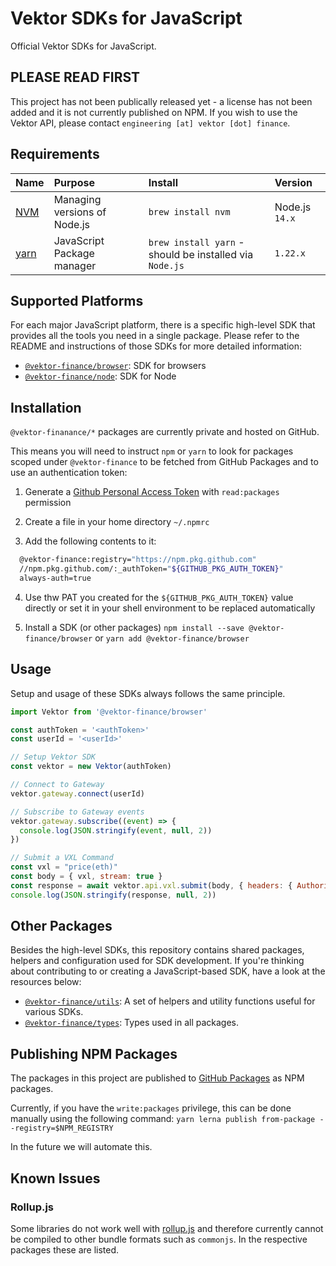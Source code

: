 # Vektor SDKs for JavaScript

Official Vektor SDKs for JavaScript.

## PLEASE READ FIRST

This project has not been publically released yet - a license has not been added and it is not currently published on NPM. If you wish to use the Vektor API, please contact `engineering [at] vektor [dot] finance`.

## Requirements

| Name                                                | Purpose                      | Install                                                           | Version                         |
| :-------------------------------------------------- | :--------------------------- | :---------------------------------------------------------------- | :------------------------------ |
| [NVM](https://github.com/nvm-sh/nvm)                | Managing versions of Node.js | `brew install nvm`                                                | Node.js `14.x`                  |
| [yarn](https://classic.yarnpkg.com/en/docs/install) | JavaScript Package manager   | `brew install yarn` - should be installed via `Node.js`           | `1.22.x`                        |


## Supported Platforms

For each major JavaScript platform, there is a specific high-level SDK that provides all the tools you need in a single package. Please refer to the README and instructions of those SDKs for more detailed information:

- [`@vektor-finance/browser`](packages/browser): SDK for browsers
- [`@vektor-finance/node`](packages/node): SDK for Node

## Installation

`@vektor-finanance/*` packages are currently private and hosted on GitHub.

This means you will need to instruct `npm` or `yarn` to look for packages scoped under `@vektor-finance` to be fetched from GitHub Packages and to use an authentication token:

1. Generate a [Github Personal Access Token](https://github.com/settings/tokens) with `read:packages` permission

2. Create a file in your home directory `~/.npmrc`

3. Add the following contents to it:

```bash
  @vektor-finance:registry="https://npm.pkg.github.com"
  //npm.pkg.github.com/:_authToken="${GITHUB_PKG_AUTH_TOKEN}"
  always-auth=true
```

4. Use thw PAT you created for the `${GITHUB_PKG_AUTH_TOKEN}` value directly or set it in your shell environment to be replaced automatically

5. Install a SDK (or other packages) `npm install --save @vektor-finance/browser` or `yarn add @vektor-finance/browser`

## Usage

Setup and usage of these SDKs always follows the same principle.

```javascript
import Vektor from '@vektor-finance/browser'

const authToken = '<authToken>'
const userId = '<userId>'

// Setup Vektor SDK
const vektor = new Vektor(authToken)

// Connect to Gateway
vektor.gateway.connect(userId)

// Subscribe to Gateway events
vektor.gateway.subscribe((event) => {
  console.log(JSON.stringify(event, null, 2))
})

// Submit a VXL Command
const vxl = "price(eth)"
const body = { vxl, stream: true }
const response = await vektor.api.vxl.submit(body, { headers: { Authorization: `Bearer ${authToken}` } })
console.log(JSON.stringify(response, null, 2))
```

## Other Packages

Besides the high-level SDKs, this repository contains shared packages, helpers and configuration used for SDK
development. If you're thinking about contributing to or creating a JavaScript-based SDK, have a look at the resources
below:

- [`@vektor-finance/utils`](packages/utils): A set of helpers and utility functions useful for various SDKs.
- [`@vektor-finance/types`](packages/types): Types used in all packages.

## Publishing NPM Packages

The packages in this project are published to [GitHub Packages](https://github.com/features/packages) as NPM packages.

Currently, if you have the `write:packages` privilege, this can be done manually using the following command: `yarn lerna publish from-package --registry=$NPM_REGISTRY`

In the future we will automate this.

## Known Issues

### Rollup.js

Some libraries do not work well with [rollup.js](https://rollupjs.org/) and therefore currently cannot be compiled to other bundle formats such as `commonjs`. In the respective packages these are listed.
